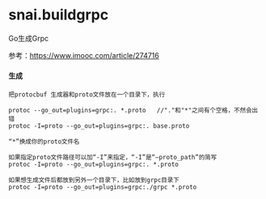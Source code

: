 # snai.buildgrpc
Go生成Grpc

参考：https://www.imooc.com/article/274716  

#### 生成  
    把protocbuf 生成器和proto文件放在一个目录下，执行  

    protoc --go_out=plugins=grpc:. *.proto   //"."和"*"之间有个空格，不然会出错  
    protoc -I=proto --go_out=plugins=grpc:. base.proto  

    “*”换成你的proto文件名  

    如果指定proto文件路径可以加“-I”来指定，“-I”是“–proto_path”的简写  
    protoc -I=proto --go_out=plugins=grpc:. *.proto  

    如果想生成文件后都放到另外一个目录下，比如放到grpc目录下  
    protoc -I=proto --go_out=plugins=grpc:./grpc *.proto  
